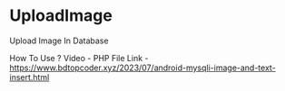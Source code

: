 # UploadImage
Upload Image In Database

How To Use ?
Video - 
PHP File Link - https://www.bdtopcoder.xyz/2023/07/android-mysqli-image-and-text-insert.html
